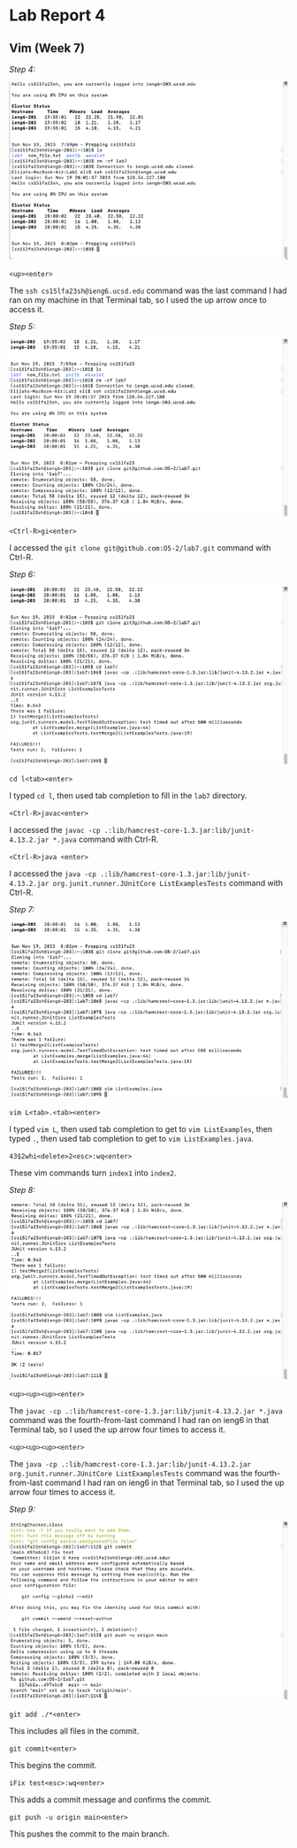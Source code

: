 # Lab Report 4
## Vim (Week 7)

*Step 4:*

![Image](CSE15L_Lab4_1a.png)

`<up><enter>`

The `ssh cs15lfa23sh@ieng6.ucsd.edu` command was the last command I had ran on my machine in that Terminal tab, so I used the up arrow once to access it.

*Step 5:*

![Image](CSE15L_Lab4_1b.png)

`<Ctrl-R>gi<enter>`

I accessed the `git clone git@github.com:O5-2/lab7.git` command with Ctrl-R.

*Step 6:*

![Image](CSE15L_Lab4_1c.png)

`cd l<tab><enter>`

I typed `cd l`, then used tab completion to fill in the `lab7` directory.

`<Ctrl-R>javac<enter>`

I accessed the `javac -cp .:lib/hamcrest-core-1.3.jar:lib/junit-4.13.2.jar *.java` command with Ctrl-R.

`<Ctrl-R>java <enter>`

I accessed the `java -cp .:lib/hamcrest-core-1.3.jar:lib/junit-4.13.2.jar org.junit.runner.JUnitCore ListExamplesTests` command with Ctrl-R.

*Step 7:*

![Image](CSE15L_Lab4_1d.png)

`vim L<tab>.<tab><enter>`

I typed `vim L`, then used tab completion to get to `vim ListExamples`, then typed `.`, then used tab completion to get to `vim ListExamples.java`.

`43$2whi<delete>2<esc>:wq<enter>`

These vim commands turn `index1` into `index2`.

*Step 8:*

![Image](CSE15L_Lab4_1e.png)

`<up><up><up><enter>`

The `javac -cp .:lib/hamcrest-core-1.3.jar:lib/junit-4.13.2.jar *.java` command was the fourth-from-last command I had ran on ieng6 in that Terminal tab, so I used the up arrow four times to access it.

`<up><up><up><enter>`

The `java -cp .:lib/hamcrest-core-1.3.jar:lib/junit-4.13.2.jar org.junit.runner.JUnitCore ListExamplesTests` command was the fourth-from-last command I had ran on ieng6 in that Terminal tab, so I used the up arrow four times to access it.

*Step 9:*

![Image](CSE15L_Lab4_1f.png)

`git add ./*<enter>`

This includes all files in the commit.

`git commit<enter>`

This begins the commit.

`iFix test<esc>:wq<enter>`

This adds a commit message and confirms the commit.

`git push -u origin main<enter>`

This pushes the commit to the main branch.
